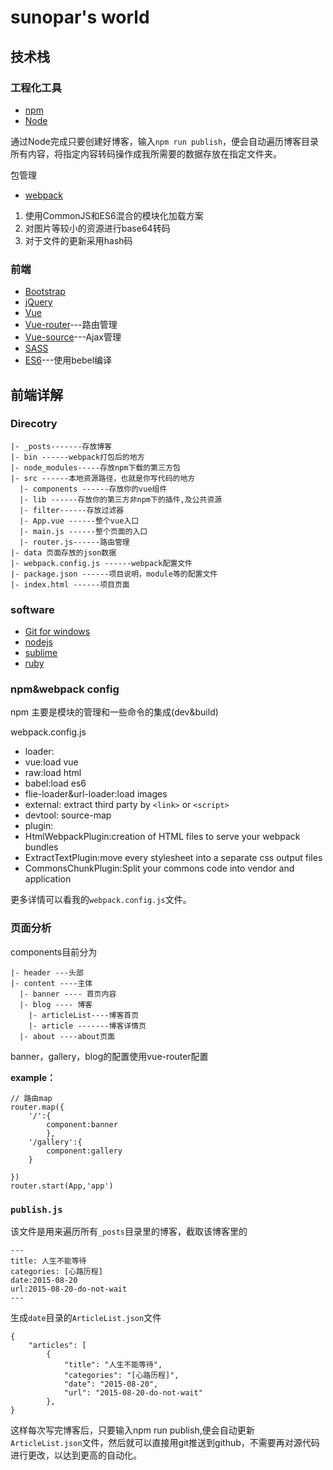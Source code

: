 # sunopar's world
## 技术栈

### 工程化工具

- [npm](https://www.npmjs.com/)
- [Node](https://nodejs.org/)

通过Node完成只要创建好博客，输入`npm run publish`，便会自动遍历博客目录所有内容，将指定内容转码操作成我所需要的数据存放在指定文件夹。

包管理
- [webpack](https://github.com/webpack/webpack)

1. 使用CommonJS和ES6混合的模块化加载方案
2. 对图片等较小的资源进行base64转码
3. 对于文件的更新采用hash码

### 前端

- [Bootstrap](http://www.bootcss.com/)
- [jQuery](http://jquery.com/)
- [Vue](http://vuejs.org.cn/)
- [Vue-router](https://github.com/vuejs/vue-router)---路由管理
- [Vue-source](https://github.com/vuejs/vue-resource)---Ajax管理
- [SASS](http://www.w3cplus.com/sassguide/)
- [ES6](http://www.es6js.com/)---使用bebel编译

## 前端详解

### Direcotry
```
|- _posts-------存放博客
|- bin ------webpack打包后的地方
|- node_modules-----存放npm下载的第三方包
|- src ------本地资源路径，也就是你写代码的地方
  |- components ------存放你的vue组件
  |- lib ------存放你的第三方非npm下的插件,及公共资源
  |- filter------存放过滤器
  |- App.vue ------整个vue入口
  |- main.js ------整个页面的入口
  |- router.js------路由管理
|- data 页面存放的json数据
|- webpack.config.js ------webpack配置文件
|- package.json ------项目说明，module等的配置文件
|- index.html ------项目页面
```
### software

- [Git for windows](https://git-scm.com/download/win)
- [nodejs](http://nodejs.cn/download/)
- [sublime](http://www.sublimetext.com/3)
- [ruby](https://www.ruby-lang.org/zh_cn/downloads/)

### npm&webpack config
npm
主要是模块的管理和一些命令的集成(dev&build)

webpack.config.js

- loader:
 - vue:load vue
 - raw:load html
 - babel:load es6
 - flie-loader&url-loader:load images
- external:
extract third party by `<link>` or `<script>`
- devtool:
source-map
- plugin:
 - HtmlWebpackPlugin:creation of HTML files to serve your webpack bundles
 - ExtractTextPlugin:move every stylesheet into a separate css output files
 - CommonsChunkPlugin:Split your commons code into vendor and application

更多详情可以看我的`webpack.config.js`文件。

### 页面分析

components目前分为
```
|- header ---头部
|- content ----主体
  |- banner ---- 首页内容
  |- blog ---- 博客
    |- articleList----博客首页
    |- article -------博客详情页
  |- about ----about页面
```
banner，gallery，blog的配置使用vue-router配置

**example：**
```
// 路由map
router.map({
	'/':{
		component:banner
		},
	'/gallery':{
		component:gallery
	}
	
})
router.start(App,'app')
```
### `publish.js`

该文件是用来遍历所有`_posts`目录里的博客，截取该博客里的
```
---
title: 人生不能等待
categories: [心路历程]
date:2015-08-20
url:2015-08-20-do-not-wait
---
```
生成`date`目录的`ArticleList.json`文件
```
{
	"articles": [
		{
			"title": "人生不能等待",
			"categories": "[心路历程]",
			"date": "2015-08-20",
			"url": "2015-08-20-do-not-wait"
		},
}
```
这样每次写完博客后，只要输入npm run publish,便会自动更新`ArticleList.json`文件，然后就可以直接用git推送到github，不需要再对源代码进行更改，以达到更高的自动化。
